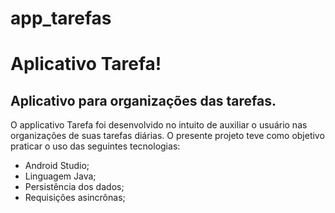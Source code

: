 # app_tarefas

<h1>Aplicativo Tarefa!</h1> 

<h2>Aplicativo para organizações das tarefas.</h2>

O applicativo Tarefa foi desenvolvido no intuito de auxiliar o usuário nas organizações de suas tarefas diárias. 
O presente projeto teve como objetivo praticar o uso das seguintes tecnologias: 
 * Android Studio;
 * Linguagem Java;
 * Persistência dos dados;
 * Requisições asincrônas;
 
